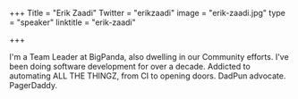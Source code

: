+++
Title = "Erik Zaadi"
Twitter = "erikzaadi"
image = "erik-zaadi.jpg"
type = "speaker"
linktitle = "erik-zaadi"

+++

I'm a Team Leader at BigPanda, also dwelling in our Community efforts.
I've been doing software development for over a decade.
Addicted to automating ALL THE THINGZ, from CI to opening doors.
DadPun advocate. PagerDaddy.